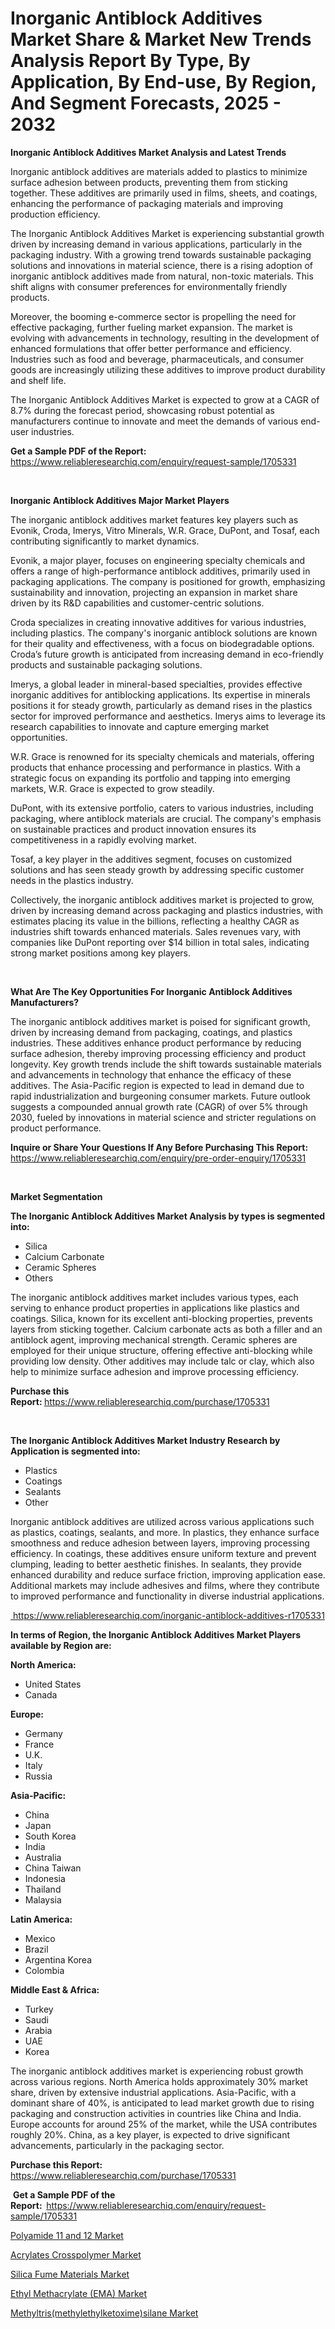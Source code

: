 <p><h1>Inorganic Antiblock Additives Market Share & Market New Trends Analysis Report By Type, By Application, By End-use, By Region, And Segment Forecasts, 2025 - 2032</h1></p><p><strong>Inorganic Antiblock Additives Market Analysis and Latest Trends</strong></p>
<p><p>Inorganic antiblock additives are materials added to plastics to minimize surface adhesion between products, preventing them from sticking together. These additives are primarily used in films, sheets, and coatings, enhancing the performance of packaging materials and improving production efficiency.</p><p>The Inorganic Antiblock Additives Market is experiencing substantial growth driven by increasing demand in various applications, particularly in the packaging industry. With a growing trend towards sustainable packaging solutions and innovations in material science, there is a rising adoption of inorganic antiblock additives made from natural, non-toxic materials. This shift aligns with consumer preferences for environmentally friendly products.</p><p>Moreover, the booming e-commerce sector is propelling the need for effective packaging, further fueling market expansion. The market is evolving with advancements in technology, resulting in the development of enhanced formulations that offer better performance and efficiency. Industries such as food and beverage, pharmaceuticals, and consumer goods are increasingly utilizing these additives to improve product durability and shelf life.</p><p>The Inorganic Antiblock Additives Market is expected to grow at a CAGR of 8.7% during the forecast period, showcasing robust potential as manufacturers continue to innovate and meet the demands of various end-user industries.</p></p>
<p><strong>Get a Sample PDF of the Report:&nbsp;</strong> <a href="https://www.reliableresearchiq.com/enquiry/request-sample/1705331?utm_campaign=114&utm_medium=2&utm_source=Github&utm_content=ia&utm_term=27032025&utm_id=inorganic-antiblock-additives">https://www.reliableresearchiq.com/enquiry/request-sample/1705331</a></p>
<p>&nbsp;</p>
<p><strong>Inorganic Antiblock Additives Major Market Players</strong></p>
<p><p>The inorganic antiblock additives market features key players such as Evonik, Croda, Imerys, Vitro Minerals, W.R. Grace, DuPont, and Tosaf, each contributing significantly to market dynamics.</p><p>Evonik, a major player, focuses on engineering specialty chemicals and offers a range of high-performance antiblock additives, primarily used in packaging applications. The company is positioned for growth, emphasizing sustainability and innovation, projecting an expansion in market share driven by its R&D capabilities and customer-centric solutions.</p><p>Croda specializes in creating innovative additives for various industries, including plastics. The company's inorganic antiblock solutions are known for their quality and effectiveness, with a focus on biodegradable options. Croda’s future growth is anticipated from increasing demand in eco-friendly products and sustainable packaging solutions.</p><p>Imerys, a global leader in mineral-based specialties, provides effective inorganic additives for antiblocking applications. Its expertise in minerals positions it for steady growth, particularly as demand rises in the plastics sector for improved performance and aesthetics. Imerys aims to leverage its research capabilities to innovate and capture emerging market opportunities.</p><p>W.R. Grace is renowned for its specialty chemicals and materials, offering products that enhance processing and performance in plastics. With a strategic focus on expanding its portfolio and tapping into emerging markets, W.R. Grace is expected to grow steadily.</p><p>DuPont, with its extensive portfolio, caters to various industries, including packaging, where antiblock materials are crucial. The company's emphasis on sustainable practices and product innovation ensures its competitiveness in a rapidly evolving market.</p><p>Tosaf, a key player in the additives segment, focuses on customized solutions and has seen steady growth by addressing specific customer needs in the plastics industry.</p><p>Collectively, the inorganic antiblock additives market is projected to grow, driven by increasing demand across packaging and plastics industries, with estimates placing its value in the billions, reflecting a healthy CAGR as industries shift towards enhanced materials. Sales revenues vary, with companies like DuPont reporting over $14 billion in total sales, indicating strong market positions among key players.</p></p>
<p>&nbsp;</p>
<p><strong>What Are The Key Opportunities For Inorganic Antiblock Additives Manufacturers?</strong></p>
<p><p>The inorganic antiblock additives market is poised for significant growth, driven by increasing demand from packaging, coatings, and plastics industries. These additives enhance product performance by reducing surface adhesion, thereby improving processing efficiency and product longevity. Key growth trends include the shift towards sustainable materials and advancements in technology that enhance the efficacy of these additives. The Asia-Pacific region is expected to lead in demand due to rapid industrialization and burgeoning consumer markets. Future outlook suggests a compounded annual growth rate (CAGR) of over 5% through 2030, fueled by innovations in material science and stricter regulations on product performance.</p></p>
<p><strong>Inquire or Share Your Questions If Any Before Purchasing This Report:</strong> <a href="https://www.reliableresearchiq.com/enquiry/pre-order-enquiry/1705331?utm_campaign=114&utm_medium=2&utm_source=Github&utm_content=ia&utm_term=27032025&utm_id=inorganic-antiblock-additives">https://www.reliableresearchiq.com/enquiry/pre-order-enquiry/1705331</a></p>
<p>&nbsp;</p>
<p><strong>Market Segmentation</strong></p>
<p><strong>The Inorganic Antiblock Additives Market Analysis by types is segmented into:</strong></p>
<p><ul><li>Silica</li><li>Calcium Carbonate</li><li>Ceramic Spheres</li><li>Others</li></ul></p>
<p><p>The inorganic antiblock additives market includes various types, each serving to enhance product properties in applications like plastics and coatings. Silica, known for its excellent anti-blocking properties, prevents layers from sticking together. Calcium carbonate acts as both a filler and an antiblock agent, improving mechanical strength. Ceramic spheres are employed for their unique structure, offering effective anti-blocking while providing low density. Other additives may include talc or clay, which also help to minimize surface adhesion and improve processing efficiency.</p></p>
<p><strong>Purchase this Report:&nbsp;</strong><a href="https://www.reliableresearchiq.com/purchase/1705331?utm_campaign=114&utm_medium=2&utm_source=Github&utm_content=ia&utm_term=27032025&utm_id=inorganic-antiblock-additives">https://www.reliableresearchiq.com/purchase/1705331</a></p>
<p>&nbsp;</p>
<p><strong>The Inorganic Antiblock Additives Market Industry Research by Application is segmented into:</strong></p>
<p><ul><li>Plastics</li><li>Coatings</li><li>Sealants</li><li>Other</li></ul></p>
<p><p>Inorganic antiblock additives are utilized across various applications such as plastics, coatings, sealants, and more. In plastics, they enhance surface smoothness and reduce adhesion between layers, improving processing efficiency. In coatings, these additives ensure uniform texture and prevent clumping, leading to better aesthetic finishes. In sealants, they provide enhanced durability and reduce surface friction, improving application ease. Additional markets may include adhesives and films, where they contribute to improved performance and functionality in diverse industrial applications.</p></p>
<p><a href="https://www.reliableresearchiq.com/inorganic-antiblock-additives-r1705331?utm_campaign=114&utm_medium=2&utm_source=Github&utm_content=ia&utm_term=27032025&utm_id=inorganic-antiblock-additives">&nbsp;https://www.reliableresearchiq.com/inorganic-antiblock-additives-r1705331</a></p>
<p><strong>In terms of Region, the Inorganic Antiblock Additives Market Players available by Region are:</strong></p>
<p>
    <p> <strong> North America: </strong>
        <ul>
            <li>United States</li>
            <li>Canada</li>
        </ul>
        </p> 
    <p> <strong> Europe: </strong>
        <ul>
            <li>Germany</li>
            <li>France</li>
            <li>U.K.</li>
            <li>Italy</li>
            <li>Russia</li>
        </ul>
        </p> 
    <p> <strong> Asia-Pacific: </strong>
        <ul>
            <li>China</li>
            <li>Japan</li>
            <li>South Korea</li>
            <li>India</li>
            <li>Australia</li>
            <li>China Taiwan</li>
            <li>Indonesia</li>
            <li>Thailand</li>
            <li>Malaysia</li>
        </ul>
        </p> 
    <p> <strong> Latin America: </strong>
        <ul>
            <li>Mexico</li>
            <li>Brazil</li>
            <li>Argentina Korea</li>
            <li>Colombia</li>
        </ul>
        </p> 
    <p> <strong> Middle East & Africa: </strong>
        <ul>
            <li>Turkey</li>
            <li>Saudi</li>
            <li>Arabia</li>
            <li>UAE</li>
            <li>Korea</li>
        </ul>
    </p>
    </p>
<p><p>The inorganic antiblock additives market is experiencing robust growth across various regions. North America holds approximately 30% market share, driven by extensive industrial applications. Asia-Pacific, with a dominant share of 40%, is anticipated to lead market growth due to rising packaging and construction activities in countries like China and India. Europe accounts for around 25% of the market, while the USA contributes roughly 20%. China, as a key player, is expected to drive significant advancements, particularly in the packaging sector.</p></p>
<p><strong>Purchase this Report: </strong><a href="https://www.reliableresearchiq.com/purchase/1705331?utm_campaign=114&utm_medium=2&utm_source=Github&utm_content=ia&utm_term=27032025&utm_id=inorganic-antiblock-additives">https://www.reliableresearchiq.com/purchase/1705331</a></p>
<p>&nbsp;<strong>Get a Sample PDF of the Report:&nbsp;&nbsp;</strong><a href="https://www.reliableresearchiq.com/enquiry/request-sample/1705331?utm_campaign=114&utm_medium=2&utm_source=Github&utm_content=ia&utm_term=27032025&utm_id=inorganic-antiblock-additives">https://www.reliableresearchiq.com/enquiry/request-sample/1705331</a></p>
<p><strong></strong></p>
<p><p><a href="https://github.com/saeiddaemo/Market-Research-Report-List-1/blob/main/polyamide-11-and-12-market.md?utm_campaign=114&utm_medium=2&utm_source=Github&utm_content=ia&utm_term=27032025&utm_id=inorganic-antiblock-additives">Polyamide 11 and 12 Market</a></p><p><a href="https://github.com/supicweg/Market-Research-Report-List-1/blob/main/acrylates-crosspolymer-market.md?utm_campaign=114&utm_medium=2&utm_source=Github&utm_content=ia&utm_term=27032025&utm_id=inorganic-antiblock-additives">Acrylates Crosspolymer Market</a></p><p><a href="https://github.com/boccalyver5k/Market-Research-Report-List-1/blob/main/silica-fume-materials-market.md?utm_campaign=114&utm_medium=2&utm_source=Github&utm_content=ia&utm_term=27032025&utm_id=inorganic-antiblock-additives">Silica Fume Materials Market</a></p><p><a href="https://github.com/plawragarile/Market-Research-Report-List-1/blob/main/ethyl-methacrylate-ema-market.md?utm_campaign=114&utm_medium=2&utm_source=Github&utm_content=ia&utm_term=27032025&utm_id=inorganic-antiblock-additives">Ethyl Methacrylate (EMA) Market</a></p><p><a href="https://github.com/shopovdjondo/Market-Research-Report-List-1/blob/main/methyltrismethylethylketoximesilane-market.md?utm_campaign=114&utm_medium=2&utm_source=Github&utm_content=ia&utm_term=27032025&utm_id=inorganic-antiblock-additives">Methyltris(methylethylketoxime)silane Market</a></p></p>